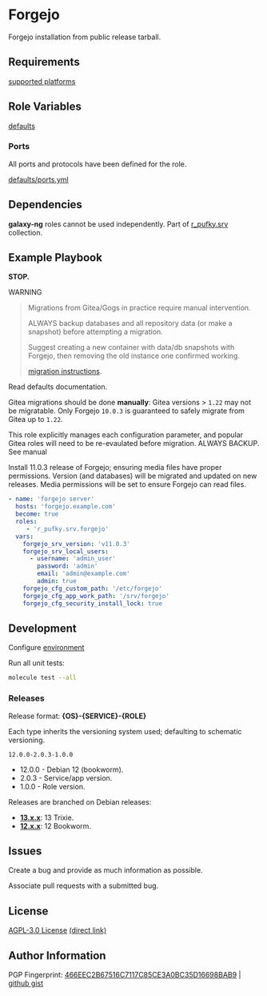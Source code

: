 # Forgejo
Forgejo installation from public release tarball.

## Requirements
[supported platforms](https://github.com/r-pufky/ansible_forgejo/blob/main/meta/main.yml)

## Role Variables
[defaults](https://github.com/r-pufky/ansible_forgejo/tree/main/defaults/main)

### Ports
All ports and protocols have been defined for the role.

[defaults/ports.yml](https://github.com/r-pufky/ansible_forgejo/blob/main/defaults/main/ports.yml)

## Dependencies
**galaxy-ng** roles cannot be used independently. Part of
[r_pufky.srv](https://github.com/r-pufky/ansible_collection_srv) collection.

## Example Playbook
**STOP.**

WARNING
> Migrations from Gitea/Gogs in practice require manual intervention.
>
> ALWAYS backup databases and all repository data (or make a snapshot) before
> attempting a migration.
>
> Suggest creating a new container with data/db snapshots with Forgejo, then
> removing the old instance one confirmed working.
>
> [migration instructions](https://forgejo.org/docs/latest/admin/upgrade/from-gitea/).

Read defaults documentation.

Gitea migrations should be done **manually**: Gitea versions > `1.22` may not
be migratable. Only Forgejo `10.0.3` is guaranteed to safely migrate from Gitea
up to `1.22`.

This role explicitly manages each configuration parameter, and popular Gitea
roles will need to be re-evaulated before migration. ALWAYS BACKUP. See manual


Install 11.0.3 release of Forgejo; ensuring media files have proper
permissions. Version (and databases) will be migrated and updated on new
releases. Media permissions will be set to ensure Forgejo can read files.

``` yaml
- name: 'forgejo server'
  hosts: 'forgejo.example.com'
  become: true
  roles:
     - 'r_pufky.srv.forgejo'
  vars:
    forgejo_srv_version: 'v11.0.3'
    forgejo_srv_local_users:
      - username: 'admin_user'
        password: 'admin'
        email: 'admin@example.com'
        admin: true
    forgejo_cfg_custom_path: '/etc/forgejo'
    forgejo_cfg_app_work_path: '/srv/forgejo'
    forgejo_cfg_security_install_lock: true
```

## Development
Configure [environment](https://github.com/r-pufky/ansible_collection_srv/blob/main/docs/dev/environment/README.md)

Run all unit tests:
``` bash
molecule test --all
```

### Releases
Release format: **{OS}-{SERVICE}-{ROLE}**

Each type inherits the versioning system used; defaulting to schematic
versioning.

`12.0.0-2.0.3-1.0.0`
* 12.0.0 - Debian 12 (bookworm).
* 2.0.3 - Service/app version.
* 1.0.0 - Role version.

Releases are branched on Debian releases:

* **[13.x.x](https://github.com/r-pufky/ansible_forgejo)**: 13 Trixie.
* **[12.x.x](https://github.com/r-pufky/ansible_forgejo/tree/12.x)**: 12 Bookworm.

## Issues
Create a bug and provide as much information as possible.

Associate pull requests with a submitted bug.

## License
[AGPL-3.0 License](https://www.tldrlegal.com/license/gnu-affero-general-public-license-v3-agpl-3-0)
 [(direct link)](https://github.com/r-pufky/ansible_forgejo/blob/main/LICENSE)

## Author Information
PGP Fingerprint: [466EEC2B67516C7117C85CE3A0BC35D16698BAB9](https://keys.openpgp.org/vks/v1/by-fingerprint/466EEC2B67516C7117C85CE3A0BC35D16698BAB9)
| [github gist](https://gist.github.com/r-pufky/a8df36977c55b5bb20829267c4c49d22)
